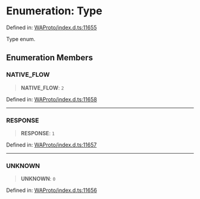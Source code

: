 # Enumeration: Type

Defined in: [WAProto/index.d.ts:11655](https://github.com/Riders004/Tv/blob/3d6aaf6f3efb499dc9d0ca82bb24083bb45a8478/WAProto/index.d.ts#L11655)

Type enum.

## Enumeration Members

### NATIVE\_FLOW

> **NATIVE\_FLOW**: `2`

Defined in: [WAProto/index.d.ts:11658](https://github.com/Riders004/Tv/blob/3d6aaf6f3efb499dc9d0ca82bb24083bb45a8478/WAProto/index.d.ts#L11658)

***

### RESPONSE

> **RESPONSE**: `1`

Defined in: [WAProto/index.d.ts:11657](https://github.com/Riders004/Tv/blob/3d6aaf6f3efb499dc9d0ca82bb24083bb45a8478/WAProto/index.d.ts#L11657)

***

### UNKNOWN

> **UNKNOWN**: `0`

Defined in: [WAProto/index.d.ts:11656](https://github.com/Riders004/Tv/blob/3d6aaf6f3efb499dc9d0ca82bb24083bb45a8478/WAProto/index.d.ts#L11656)
